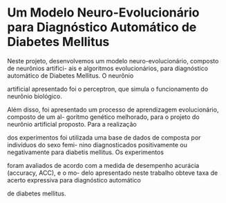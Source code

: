 # Um Modelo Neuro-Evolucionário para Diagnóstico Automático de Diabetes Mellitus
Neste projeto, desenvolvemos um modelo neuro-evolucionário, composto de neurônios artifici-
ais e algoritmos evolucionários, para diagnóstico automático de Diabetes Mellitus. O neurônio

artificial apresentado foi o perceptron, que simula o funcionamento do neurônio biológico.

Além disso, foi apresentado um processo de aprendizagem evolucionário, composto de um al-
goritmo genético melhorado, para o projeto do neurônio artificial proposto. Para a realização

dos experimentos foi utilizada uma base de dados de composta por indivíduos do sexo femi-
nino diagnosticados positivamente ou negativamente para diabetis mellitus. Os experimentos

foram avaliados de acordo com a medida de desempenho acurácia (accuracy, ACC), e o mo-
delo apresentado neste trabalho obteve taxa de acerto expressiva para diagnóstico automático

de diabetes mellitus.

